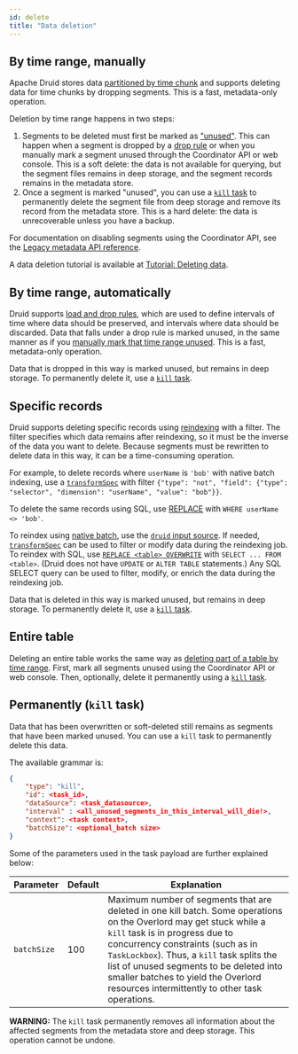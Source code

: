```yaml
---
id: delete
title: "Data deletion"
---
```


<!--
  ~ Licensed to the Apache Software Foundation (ASF) under one
  ~ or more contributor license agreements.  See the NOTICE file
  ~ distributed with this work for additional information
  ~ regarding copyright ownership.  The ASF licenses this file
  ~ to you under the Apache License, Version 2.0 (the
  ~ "License"); you may not use this file except in compliance
  ~ with the License.  You may obtain a copy of the License at
  ~
  ~   http://www.apache.org/licenses/LICENSE-2.0
  ~
  ~ Unless required by applicable law or agreed to in writing,
  ~ software distributed under the License is distributed on an
  ~ "AS IS" BASIS, WITHOUT WARRANTIES OR CONDITIONS OF ANY
  ~ KIND, either express or implied.  See the License for the
  ~ specific language governing permissions and limitations
  ~ under the License.
  -->

## By time range, manually

Apache Druid stores data [partitioned by time chunk](../design/architecture.md#datasources-and-segments) and supports
deleting data for time chunks by dropping segments. This is a fast, metadata-only operation.

Deletion by time range happens in two steps:

1. Segments to be deleted must first be marked as ["unused"](../design/architecture.md#segment-lifecycle). This can
   happen when a segment is dropped by a [drop rule](../operations/rule-configuration.md) or when you manually mark a
   segment unused through the Coordinator API or web console. This is a soft delete: the data is not available for
   querying, but the segment files remains in deep storage, and the segment records remains in the metadata store.
2. Once a segment is marked "unused", you can use a [`kill` task](#kill-task) to permanently delete the segment file from
   deep storage and remove its record from the metadata store. This is a hard delete: the data is unrecoverable unless
   you have a backup.

For documentation on disabling segments using the Coordinator API, see the
[Legacy metadata API reference](../api-reference/legacy-metadata-api.md#datasources).

A data deletion tutorial is available at [Tutorial: Deleting data](../tutorials/tutorial-delete-data.md).

## By time range, automatically

Druid supports [load and drop rules](../operations/rule-configuration.md), which are used to define intervals of time
where data should be preserved, and intervals where data should be discarded. Data that falls under a drop rule is
marked unused, in the same manner as if you [manually mark that time range unused](#by-time-range-manually). This is a
fast, metadata-only operation.

Data that is dropped in this way is marked unused, but remains in deep storage. To permanently delete it, use a
[`kill` task](#kill-task).

## Specific records

Druid supports deleting specific records using [reindexing](update.md#reindex) with a filter. The filter specifies which
data remains after reindexing, so it must be the inverse of the data you want to delete. Because segments must be
rewritten to delete data in this way, it can be a time-consuming operation.

For example, to delete records where `userName` is `'bob'` with native batch indexing, use a
[`transformSpec`](../ingestion/ingestion-spec.md#transformspec) with filter `{"type": "not", "field": {"type":
"selector", "dimension": "userName", "value": "bob"}}`.

To delete the same records using SQL, use [REPLACE](../multi-stage-query/concepts.md#replace) with `WHERE userName <> 'bob'`.

To reindex using [native batch](../ingestion/native-batch.md), use the [`druid` input
source](../ingestion/input-sources.md#druid-input-source). If needed,
[`transformSpec`](../ingestion/ingestion-spec.md#transformspec) can be used to filter or modify data during the
reindexing job. To reindex with SQL, use [`REPLACE <table> OVERWRITE`](../multi-stage-query/reference.md#replace)
with `SELECT ... FROM <table>`. (Druid does not have `UPDATE` or `ALTER TABLE` statements.) Any SQL SELECT query can be
used to filter, modify, or enrich the data during the reindexing job.

Data that is deleted in this way is marked unused, but remains in deep storage. To permanently delete it, use a [`kill`
task](#kill-task).

## Entire table

Deleting an entire table works the same way as [deleting part of a table by time range](#by-time-range-manually). First,
mark all segments unused using the Coordinator API or web console. Then, optionally, delete it permanently using a
[`kill` task](#kill-task).

<a name="kill-task"></a>

## Permanently (`kill` task)

Data that has been overwritten or soft-deleted still remains as segments that have been marked unused. You can use a
`kill` task to permanently delete this data.

The available grammar is:

```json
{
    "type": "kill",
    "id": <task_id>,
    "dataSource": <task_datasource>,
    "interval" : <all_unused_segments_in_this_interval_will_die!>,
    "context": <task context>,
    "batchSize": <optional_batch size>
}
```

Some of the parameters used in the task payload are further explained below:

| Parameter    |Default| Explanation                                                                                            |
|--------------|-------|--------------------------------------------------------------------------------------------------------|
| `batchSize`    |100    | Maximum number of segments that are deleted in one kill batch. Some operations on the Overlord may get stuck while a `kill` task is in progress due to concurrency constraints (such as in `TaskLockbox`). Thus, a `kill` task splits the list of unused segments to be deleted into smaller batches to yield the Overlord resources intermittently to other task operations.|

**WARNING:** The `kill` task permanently removes all information about the affected segments from the metadata store and
deep storage. This operation cannot be undone.

